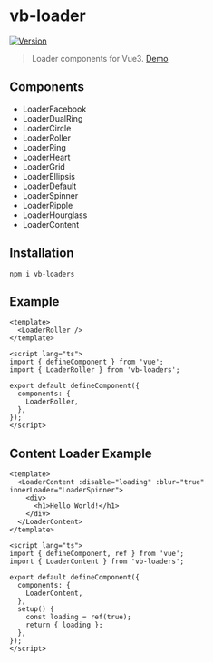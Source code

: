 # vb-loader

<a href="https://www.npmjs.com/package/vb-loaders"><img src="https://img.shields.io/npm/v/vb-loaders.svg" alt="Version"></a>

> Loader components for Vue3. [Demo](https://ehsan-shv.github.io/vb-loader/)

## Components

- LoaderFacebook
- LoaderDualRing
- LoaderCircle
- LoaderRoller
- LoaderRing
- LoaderHeart
- LoaderGrid
- LoaderEllipsis
- LoaderDefault
- LoaderSpinner
- LoaderRipple
- LoaderHourglass
- LoaderContent

## Installation

```
npm i vb-loaders
```

## Example

```vue
<template>
  <LoaderRoller />
</template>

<script lang="ts">
import { defineComponent } from 'vue';
import { LoaderRoller } from 'vb-loaders';

export default defineComponent({
  components: {
    LoaderRoller,
  },
});
</script>
```

## Content Loader Example

```vue
<template>
  <LoaderContent :disable="loading" :blur="true" innerLoader="LoaderSpinner">
    <div>
      <h1>Hello World!</h1>
    </div>
  </LoaderContent>
</template>

<script lang="ts">
import { defineComponent, ref } from 'vue';
import { LoaderContent } from 'vb-loaders';

export default defineComponent({
  components: {
    LoaderContent,
  },
  setup() {
    const loading = ref(true);
    return { loading };
  },
});
</script>
```
